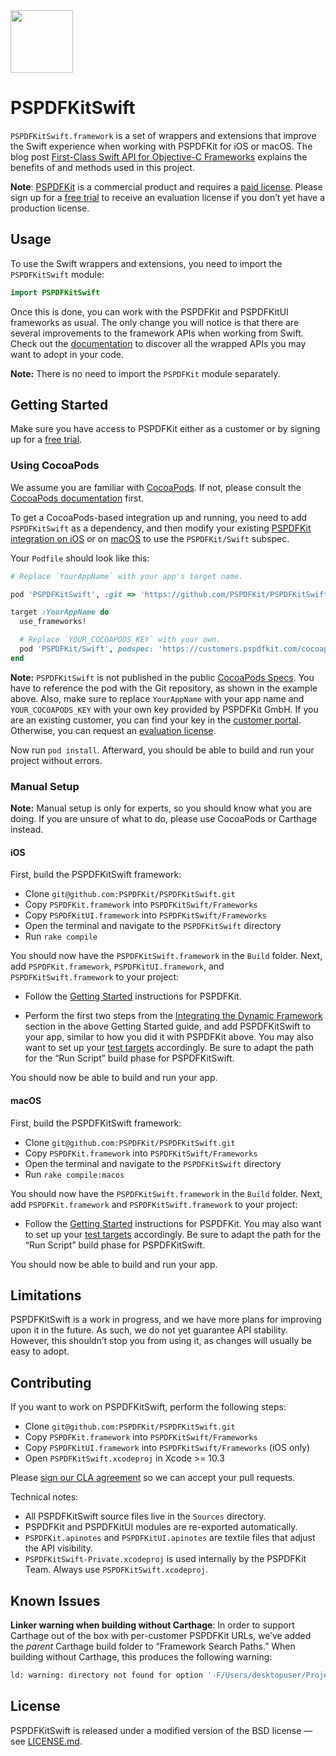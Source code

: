 <img src="art/pspdfkit-swift.png" width="100">

# PSPDFKitSwift

`PSPDFKitSwift.framework` is a set of wrappers and extensions that improve the Swift experience when working with PSPDFKit for iOS or macOS. The blog post [First-Class Swift API for Objective-C Frameworks](https://pspdfkit.com/blog/2018/first-class-swift-api-for-objective-c-frameworks/) explains the benefits of and methods used in this project.

**Note**: [PSPDFKit](https://pspdfkit.com/pdf-sdk/) is a commercial product and requires a [paid license](https://pspdfkit.com/sales/). Please sign up for a [free trial](http://pspdfkit.com/try) to receive an evaluation license if you don’t yet have a production license.

## Usage

To use the Swift wrappers and extensions, you need to import the `PSPDFKitSwift` module:

```swift
import PSPDFKitSwift
```

Once this is done, you can work with the PSPDFKit and PSPDFKitUI frameworks as usual. The only change you will notice is that there are several improvements to the framework APIs when working from Swift. Check out the [documentation](./docs) to discover all the wrapped APIs you may want to adopt in your code.

**Note:** There is no need to import the `PSPDFKit` module separately.

## Getting Started

Make sure you have access to PSPDFKit either as a customer or by signing up for a [free trial](https://pspdfkit.com/try/).

### Using CocoaPods

We assume you are familiar with [CocoaPods](https://cocoapods.org). If not, please consult the [CocoaPods documentation](https://guides.cocoapods.org/) first. 

To get a CocoaPods-based integration up and running, you need to add `PSPDFKitSwift` as a dependency, and then modify your existing [PSPDFKit integration on iOS](https://pspdfkit.com/guides/ios/current/getting-started/using-cocoapods/) or on [macOS](https://pspdfkit.com/guides/macos/current/getting-started/using-cocoapods/) to use the `PSPDFKit/Swift` subspec.

Your `Podfile` should look like this:

```ruby
# Replace `YourAppName` with your app's target name.

pod 'PSPDFKitSwift', :git => 'https://github.com/PSPDFKit/PSPDFKitSwift.git', :tag => '1.1.3'

target :YourAppName do
  use_frameworks!

  # Replace `YOUR_COCOAPODS_KEY` with your own.
  pod 'PSPDFKit/Swift', podspec: 'https://customers.pspdfkit.com/cocoapods/YOUR_COCOAPODS_KEY/latest.podspec'
end
```

**Note:** `PSPDFKitSwift` is not published in the public [CocoaPods Specs](https://github.com/CocoaPods/Specs). You have to reference the pod with the Git repository, as shown in the example above. Also, make sure to replace `YourAppName` with your app name and `YOUR_COCOAPODS_KEY` with your own key provided by PSPDFKit GmbH. If you are an existing customer, you can find your key in the [customer portal](https://customers.pspdfkit.com/). Otherwise, you can request an [evaluation license](https://pspdfkit.com/try/).

Now run `pod install`. Afterward, you should be able to build and run your project without errors.

### Manual Setup

**Note:** Manual setup is only for experts, so you should know what you are doing. If you are unsure of what to do, please use CocoaPods or Carthage instead.

#### iOS

First, build the PSPDFKitSwift framework:

* Clone `git@github.com:PSPDFKit/PSPDFKitSwift.git`
* Copy `PSPDFKit.framework` into `PSPDFKitSwift/Frameworks`
* Copy `PSPDFKitUI.framework` into `PSPDFKitSwift/Frameworks`
* Open the terminal and navigate to the `PSPDFKitSwift` directory
* Run `rake compile`

You should now have the `PSPDFKitSwift.framework` in the `Build` folder. Next, add `PSPDFKit.framework`, `PSPDFKitUI.framework`, and `PSPDFKitSwift.framework` to your project:

* Follow the [Getting Started](https://pspdfkit.com/guides/ios/current/getting-started/integrating-pspdfkit/) instructions for PSPDFKit.

* Perform the first two steps from the [Integrating the Dynamic Framework](https://pspdfkit.com/guides/ios/current/getting-started/integrating-pspdfkit/#toc_integrating-the-dynamic-framework) section in the above Getting Started guide, and add PSPDFKitSwift to your app, similar to how you did it with PSPDFKit above. You may also want to set up your [test targets](https://pspdfkit.com/guides/ios/current/getting-started/integrating-pspdfkit/#toc_test-targets) accordingly. Be sure to adapt the path for the “Run Script” build phase for PSPDFKitSwift.

You should now be able to build and run your app.

#### macOS

First, build the PSPDFKitSwift framework:

* Clone `git@github.com:PSPDFKit/PSPDFKitSwift.git`
* Copy `PSPDFKit.framework` into `PSPDFKitSwift/Frameworks`
* Open the terminal and navigate to the `PSPDFKitSwift` directory
* Run `rake compile:macos`

You should now have the `PSPDFKitSwift.framework` in the `Build` folder. Next, add `PSPDFKit.framework` and `PSPDFKitSwift.framework` to your project:

* Follow the [Getting Started](https://pspdfkit.com/guides/macos/current/getting-started/integrating-pspdfkit/) instructions for PSPDFKit. You may also want to set up your [test targets](https://pspdfkit.com/guides/ios/current/getting-started/integrating-pspdfkit/#toc_test-targets) accordingly. Be sure to adapt the path for the “Run Script” build phase for PSPDFKitSwift.

You should now be able to build and run your app.

## Limitations

PSPDFKitSwift is a work in progress, and we have more plans for improving upon it in the future. As such, we do not yet guarantee API stability. However, this shouldn’t stop you from using it, as changes will usually be easy to adopt.

## Contributing

If you want to work on PSPDFKitSwift, perform the following steps:

* Clone `git@github.com:PSPDFKit/PSPDFKitSwift.git`
* Copy `PSPDFKit.framework` into `PSPDFKitSwift/Frameworks`
* Copy `PSPDFKitUI.framework` into `PSPDFKitSwift/Frameworks` (iOS only)
* Open `PSPDFKitSwift.xcodeproj` in Xcode >= 10.3

Please [sign our CLA agreement](https://pspdfkit.com/guides/web/current/miscellaneous/contributing/) so we can accept your pull requests.

Technical notes:

* All PSPDFKitSwift source files live in the `Sources` directory.
* PSPDFKit and PSPDFKitUI modules are re-exported automatically.
* `PSPDFKit.apinotes` and `PSPDFKitUI.apinotes` are textile files that adjust the API visibility.
* `PSPDFKitSwift-Private.xcodeproj` is used internally by the PSPDFKit Team. Always use `PSPDFKitSwift.xcodeproj`.

## Known Issues

**Linker warning when building without Carthage**: In order to support Carthage out of the box with per-customer PSPDFKit URLs, we’ve added the _parent_ Carthage build folder to “Framework Search Paths.” When building without Carthage, this produces the following warning:

```sh
ld: warning: directory not found for option '-F/Users/desktopuser/Projects/PSPDFKit/PSPDFKitSwift/../../../Carthage/Build/iOS'
```

## License

PSPDFKitSwift is released under a modified version of the BSD license — see [LICENSE.md](LICENSE.md).
